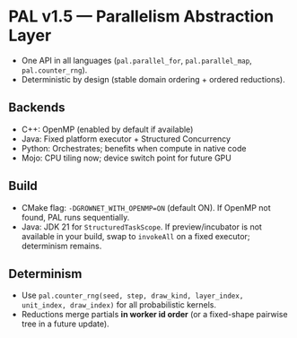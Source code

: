 # PAL v1.5 — Parallelism Abstraction Layer

- One API in all languages (`pal.parallel_for`, `pal.parallel_map`, `pal.counter_rng`).
- Deterministic by design (stable domain ordering + ordered reductions).

## Backends
- C++: OpenMP (enabled by default if available)
- Java: Fixed platform executor + Structured Concurrency
- Python: Orchestrates; benefits when compute in native code
- Mojo: CPU tiling now; device switch point for future GPU

## Build
- CMake flag: `-DGROWNET_WITH_OPENMP=ON` (default ON). If OpenMP not found, PAL runs sequentially.
- Java: JDK 21 for `StructuredTaskScope`. If preview/incubator is not available in your build, swap to `invokeAll` on a fixed executor; determinism remains.

## Determinism
- Use `pal.counter_rng(seed, step, draw_kind, layer_index, unit_index, draw_index)` for all probabilistic kernels.
- Reductions merge partials **in worker id order** (or a fixed-shape pairwise tree in a future update).

